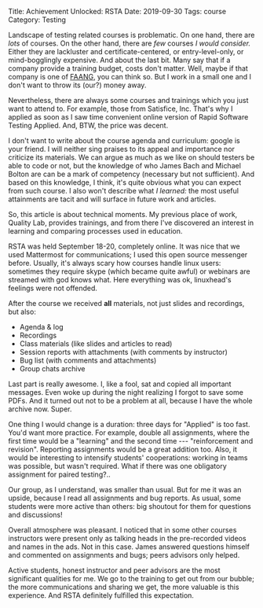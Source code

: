 Title: Achievement Unlocked: RSTA
Date: 2019-09-30
Tags: course
Category: Testing

Landscape of testing related courses is problematic. On one hand, there are _lots_ of courses. On the other hand, there are _few_ courses _I would consider._ Either they are lackluster and certificate-centered, or entry-level-only, or mind-bogglingly expensive. And about the last bit. Many say that if a company provide a training budget, costs don't matter. Well, maybe if that company is one of [FAANG](https://en.wikipedia.org/wiki/Facebook,_Apple,_Amazon,_Netflix_and_Google), you can think so. But I work in a small one and I don't want to throw its (our?) money away.

Nevertheless, there are always some courses and trainings which you just want to attend to. For example, those from Satisfice, Inc. That's why I applied as soon as I saw time convenient online version of Rapid Software Testing Applied. And, BTW, the price was decent.

I don't want to write about the course agenda and curriculum: google is your friend. I will neither sing praises to its appeal and importance nor criticize its materials. We can argue as much as we like on should testers be able to code or not, but the knowledge of who James Bach and Michael Bolton are can be a mark of competency (necessary but not sufficient). And based on this knowledge, I think, it's quite obvious what you can expect from such course. I also won't describe what _I learned:_ the most useful attainments are tacit and will surface in future work and articles. 

So, this article is about technical moments. My previous place of work, Quality Lab, provides trainings, and from there I've discovered an interest in learning and comparing processes used in education.

RSTA was held September 18-20, completely online. It was nice that we used Mattermost for communications; I used this open source messenger before. Usually, it's always scary how courses handle linux users: sometimes they require skype (which became quite awful) or webinars are streamed with god knows what. Here everything was ok, linuxhead's feelings were not offended.

After the course we received **all** materials, not just slides and recordings, but also:

- Agenda & log 
- Recordings
- Class materials (like slides and articles to read)
- Session reports with attachments (with comments by instructor)
- Bug list (with comments and attachments)
- Group chats archive 

Last part is really awesome. I, like a fool, sat and copied all important messages. Even woke up during the night realizing I forgot to save some PDFs. And it turned out not to be a problem at all, because I have the whole archive now. Super.

One thing I would change is a duration: three days for "Applied" is too fast. You'd want more practice. For example, double all assignments, where the first time would be a "learning" and the second time --- "reinforcement and revision". Reporting assignments would be a great addition too. Also, it would be interesting to intensify students' cooperations: working in teams was possible, but wasn't required. What if there was one obligatory assignment for paired testing?..

Our group, as I understand, was smaller than usual. But for me it was an upside, because I read all assignments and bug reports. As usual, some students were more active than others: big shoutout for them for questions and discussions!

Overall atmosphere was pleasant. I noticed that in some other courses instructors were present only as talking heads in the pre-recorded videos and names in the ads. Not in this case. James answered questions himself and commented on assignments and bugs; peers advisors only helped.

Active students, honest instructor and peer advisors are the most significant  qualities for me. We go to the training to get out from our bubble; the more communications and sharing we get, the more valuable is this experience. And RSTA definitely fulfilled this expectation.

